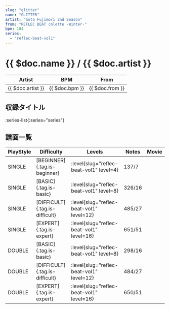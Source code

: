 ```yaml
---
slug: "glitter"
name: "GLITTER"
artist: "Sota Fujimori 2nd Season"
from: "REFLEC BEAT colette -Winter-"
bpm: 184
series:
  - "reflec-beat-vol1"
---
```


# {{ $doc.name }} / {{ $doc.artist }}

|Artist|BPM|From|
|------|---|----|
|{{ $doc.artist }}|{{ $doc.bpm }}|{{ $doc.from }}|

## 収録タイトル

:series-list{:series="series"}

## 譜面一覧

|PlayStyle|Difficulty|Levels|Notes|Movie|
|---------|----------|------|-----|-----|
|SINGLE|[BEGINNER]{.tag.is-beginner}|<div class="field is-grouped is-grouped-multiline"> :level{slug="reflec-beat-vol1" level=4}</div>|137/7||
|SINGLE|[BASIC]{.tag.is-basic}|<div class="field is-grouped is-grouped-multiline"> :level{slug="reflec-beat-vol1" level=8}</div>|326/16||
|SINGLE|[DIFFICULT]{.tag.is-difficult}|<div class="field is-grouped is-grouped-multiline"> :level{slug="reflec-beat-vol1" level=12}</div>|485/27||
|SINGLE|[EXPERT]{.tag.is-expert}|<div class="field is-grouped is-grouped-multiline"> :level{slug="reflec-beat-vol1" level=16}</div>|651/51||
|DOUBLE|[BASIC]{.tag.is-basic}|<div class="field is-grouped is-grouped-multiline"> :level{slug="reflec-beat-vol1" level=8}</div>|298/16||
|DOUBLE|[DIFFICULT]{.tag.is-difficult}|<div class="field is-grouped is-grouped-multiline"> :level{slug="reflec-beat-vol1" level=12}</div>|484/27||
|DOUBLE|[EXPERT]{.tag.is-expert}|<div class="field is-grouped is-grouped-multiline"> :level{slug="reflec-beat-vol1" level=16}</div>|650/51||
